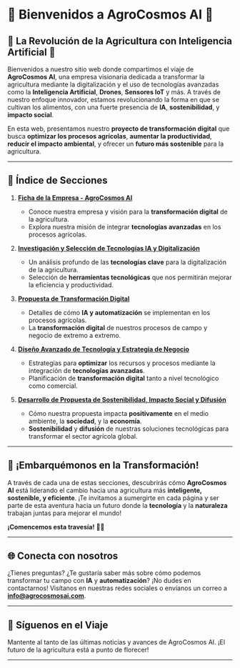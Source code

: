 # 🌿 **Bienvenidos a AgroCosmos AI** 🌿

## 🌟 La Revolución de la Agricultura con Inteligencia Artificial 🌟

Bienvenidos a nuestro sitio web donde compartimos el viaje de **AgroCosmos AI**, una empresa visionaria dedicada a transformar la agricultura mediante la digitalización y el uso de tecnologías avanzadas como la **Inteligencia Artificial**, **Drones**, **Sensores IoT** y más. A través de nuestro enfoque innovador, estamos revolucionando la forma en que se cultivan los alimentos, con una fuerte presencia de **IA**, **sostenibilidad**, y **impacto social**.

En esta web, presentamos nuestro **proyecto de transformación digital** que busca **optimizar los procesos agrícolas**, **aumentar la productividad**, **reducir el impacto ambiental**, y ofrecer un **futuro más sostenible** para la agricultura.

---

## 📑 **Índice de Secciones**

1. <a href="Ficha-de-empresa" target="_blank">**Ficha de la Empresa - AgroCosmos AI**</a>
   - Conoce nuestra empresa y visión para la **transformación digital** de la agricultura.
   - Explora nuestra misión de integrar **tecnologías avanzadas** en los procesos agrícolas.

2. <a href="Investigación-y-Seleccion-de-Tecnologias-IA-y-Digitalizacion" target="_blank">**Investigación y Selección de Tecnologías IA y Digitalización**</a>
   - Un análisis profundo de las **tecnologías clave** para la digitalización de la agricultura.
   - Selección de **herramientas tecnológicas** que nos permitirán mejorar la eficiencia y productividad.

3. <a href="Propuesta-de-Transformacion-Digital" target="_blank">**Propuesta de Transformación Digital**</a>
   - Detalles de cómo **IA y automatización** se implementan en los procesos agrícolas.
   - La **transformación digital** de nuestros procesos de campo y negocio de extremo a extremo.

4. <a href="Diseno-Avanzado-de-Tecnologia-y-Estrategia-de-Negocio" target="_blank">**Diseño Avanzado de Tecnología y Estrategia de Negocio**</a>
   - Estrategias para **optimizar** los recursos y procesos mediante la integración de **tecnologías avanzadas**.
   - Planificación de **transformación digital** tanto a nivel tecnológico como comercial.

5. <a href="Desarrollo-de-Propuesta-de-Sostenibilidad-Impacto-Social-y-Difusion" target="_blank">**Desarrollo de Propuesta de Sostenibilidad, Impacto Social y Difusión**</a>
   - Cómo nuestra propuesta impacta **positivamente** en el medio ambiente, la **sociedad**, y la **economía**.
   - **Sostenibilidad** y **difusión** de nuestras soluciones tecnológicas para transformar el sector agrícola global.

---

## 🚀 **¡Embarquémonos en la Transformación!**

A través de cada una de estas secciones, descubrirás cómo **AgroCosmos AI** está liderando el cambio hacia una agricultura más **inteligente, sostenible, y eficiente**. ¡Te invitamos a sumergirte en cada página y ser parte de esta aventura hacia un futuro donde la **tecnología** y la **naturaleza** trabajan juntas para mejorar el mundo!

**¡Comencemos esta travesía!** 🌱💡

---

## 🌐 **Conecta con nosotros**

¿Tienes preguntas? ¿Te gustaría saber más sobre cómo podemos transformar tu campo con **IA** y **automatización**? ¡No dudes en contactarnos! Visítanos en nuestras redes sociales o envíanos un correo a **info@agrocosmosai.com**.

---

## 📅 **Síguenos en el Viaje**

Mantente al tanto de las últimas noticias y avances de AgroCosmos AI. ¡El futuro de la agricultura está a punto de florecer!

---

